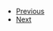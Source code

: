 <ul>
  <li class="navi">
    <a href="./#/./Efficiency/Safety/index">Previous<a>
  </li>
  <li class="navi">
    <a href="./#/./Why%20Care/Weather/index">Next<a>
  </li>
</ul>

